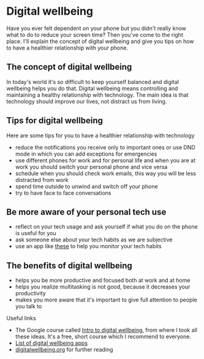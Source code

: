 # Digital wellbeing

Have you ever felt dependent on your phone but you didn't really know what to do to reduce your screen time? Then you've come to the right place. I'll explain the concept of digital wellbeing and give you tips on how to have a healthier relationship with your phone.

## The concept of digital wellbeing

In today's world it's so difficult to keep yourself balanced and digital wellbeing helps you do that. Digital wellbeing means controlling and maintaining a healthy relationship with technology. The main idea is that technology should improve our lives, not distract us from living.

## Tips for digital wellbeing

Here are some tips for you to have a healthier relationship with technology

- reduce the notifications you receive only to important ones or use DND mode in which you can add exceptions for emergencies
- use different phones for work and for personal life and when you are at work you should switch your personal phone and vice versa
- schedule when you should check work emails, this way you will be less distracted from work
- spend time outside to unwind and switch off your phone
- try to have face to face conversations

## Be more aware of your personal tech use

- reflect on your tech usage and ask yourself if what you do on the phone is useful for you
- ask someone else about your tech habits as we are subjective
- use an app like [these](https://itechviral.com/digital-wellbeing-apps-alternatives/) to help you monitor your tech habits

## The benefits of digital wellbeing

- helps you be more productive and focused both at work and at home
- helps you realize multitasking is not good, because it decreases your productivity
- makes you more aware that it's important to give full attention to people you talk to

Useful links

- The Google course called [Intro to digital wellbeing](https://learndigital.withgoogle.com/digitalgarage/course/digital-wellbeing), from where I took all these ideas. It's a free, short course which I recommend to everyone.
- [List of digital wellbeing apps](https://itechviral.com/digital-wellbeing-apps-alternatives/)
- [digitalwellbeing.org](https://digitalwellbeing.org/) for further reading
